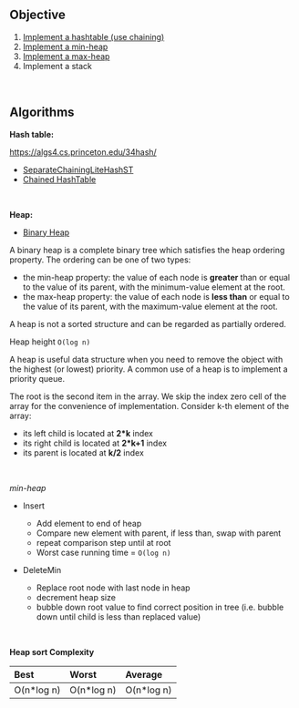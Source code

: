 ## Objective 

1. [Implement a hashtable (use chaining)](src/main/java/com/github/noconnor/reference/ChainedHashTable.java)
2. [Implement a min-heap](src/main/java/com/github/noconnor/reference/MinHeap.java)
3. [Implement a max-heap](src/main/java/com/github/noconnor/reference/MaxHeap.java)
4. Implement a stack

<br>

## Algorithms

**Hash table:**

https://algs4.cs.princeton.edu/34hash/

* [SeparateChainingLiteHashST](https://algs4.cs.princeton.edu/34hash/SeparateChainingLiteHashST.java.html)
* [Chained HashTable](http://www.algolist.net/Data_structures/Hash_table/Chaining)

<br>

**Heap:**

* [Binary Heap](https://www.cs.cmu.edu/~adamchik/15-121/lectures/Binary%20Heaps/heaps.html)

A binary heap is a complete binary tree which satisfies the heap ordering property. The ordering can be one of two types:

* the min-heap property: the value of each node is **greater** than or equal to the value of its parent, with the minimum-value element at the root.
* the max-heap property: the value of each node is **less than** or equal to the value of its parent, with the maximum-value element at the root.

A heap is not a sorted structure and can be regarded as partially ordered.

Heap height `O(log n)`

A heap is useful data structure when you need to remove the object with the highest (or lowest) priority. 
A common use of a heap is to implement a priority queue.

The root is the second item in the array. 
We skip the index zero cell of the array for the convenience of implementation. 
Consider k-th element of the array:

* its left child is located at **2\*k** index 
* its right child is located at **2\*k+1** index 
* its parent is located at **k/2** index

<br>

*min-heap*

* Insert
  * Add element to end of heap
  * Compare new element with parent, if less than, swap with parent
  * repeat comparison step until at root
  * Worst case running time = `O(log n)`

* DeleteMin
  * Replace root node with last node in heap
  * decrement heap size
  * bubble down root value to find correct position in tree (i.e. bubble down until child is less than replaced value)

<br>

**Heap sort Complexity**

| Best| Worst | Average |
|:----|:------|:--------|
|O(n*log n)|O(n*log n)|O(n*log n)|

